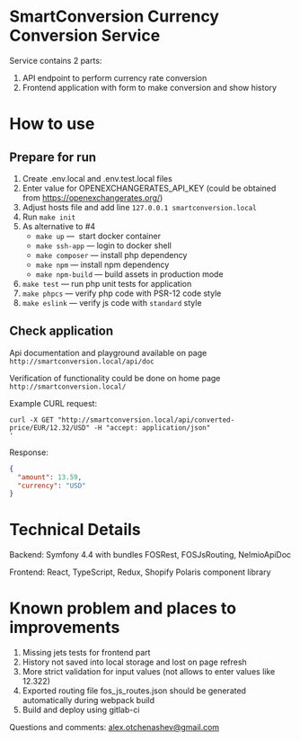SmartConversion Currency Conversion Service
=========

Service contains 2 parts:

1) API endpoint to perform currency rate conversion
2) Frontend application with form to make conversion and show history

How to use
=========

Prepare for run
--------
1) Create .env.local and .env.test.local files
2) Enter value for OPENEXCHANGERATES_API_KEY (could be obtained from https://openexchangerates.org/)
3) Adjust hosts file and add line `127.0.0.1 smartconversion.local`
4) Run `make init`
5) As alternative to #4
    - `make up` —  start docker container
    - `make ssh-app` — login to docker shell
    - `make composer` — install php dependency
    - `make npm` — install npm dependency 
    - `make npm-build` — build assets in production mode 
6) `make test` — run php unit tests for application
7) `make phpcs` — verify php code with PSR-12 code style
8) `make eslink` — verify js code with `standard` style

Check application
--------

Api documentation and playground available on page `http://smartconversion.local/api/doc` 

Verification of functionality could be done on home page `http://smartconversion.local/`

Example CURL request:

```shell script
curl -X GET "http://smartconversion.local/api/converted-price/EUR/12.32/USD" -H "accept: application/json"
'
```

Response:
```json
{
  "amount": 13.59,
  "currency": "USD"
}
```


 Technical Details
 =========
 Backend: Symfony 4.4 with bundles FOSRest, FOSJsRouting, NelmioApiDoc
 
 Frontend: React, TypeScript, Redux, Shopify Polaris component library
 
 Known problem and places to improvements
 =========
 
 1) Missing jets tests for frontend part
 2) History not saved into local storage and lost on page refresh
 3) More strict validation for input values (not allows to enter values like 12.322)
 4) Exported routing file fos_js_routes.json should be generated automatically during webpack build
 5) Build and deploy using gitlab-ci 
 
 Questions and comments: alex.otchenashev@gmail.com